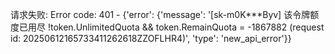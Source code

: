 请求失败: Error code: 401 - {'error': {'message': '[sk-m0K***Byv] 该令牌额度已用尽 !token.UnlimitedQuota && token.RemainQuota = -1867882 (request id: 20250612165733411262618ZZOFLHR4)', 'type': 'new_api_error'}}